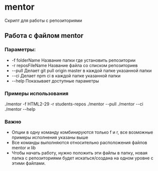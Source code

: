 # mentor

Скрипт для работы с репозиториями

## Работа c файлом mentor

### Параметры:

- -f folderName Название папки где установить репозитории
- -r reposFileName Название файла со списком репозиториев
- --pull Делает git pull origin master в каждой папке указанной папки
- --ci Делает npm ci в каждой папке указанной папки
- --help Показывает доступные параметры

### Примеры использования

./mentor -f HTML2-29 -r students-repos
./mentor --pull
./mentor --ci
./mentor --help

### Важно

- Опции в одну команду комбинируются только f и r, все возможные примеры исполнения указаны выше
- Все команды выполняются относительно расположения файлов mentor и lib
- Чтобы начать работу, нужно положить эти файлы в папку, новая папка с репозиториями будет искаться/создана на одном уровне с этими файлами.
